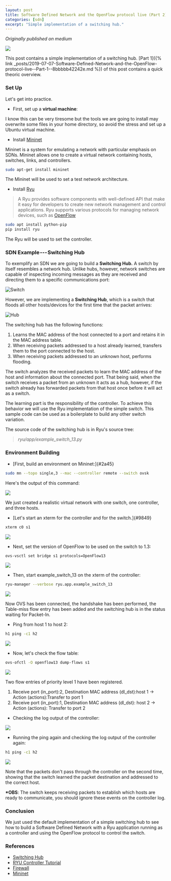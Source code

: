 ```yaml
---
layout: post
title: Software Defined Network and the OpenFlow protocol live (Part 2)
categories: [sdn]
excerpt: "Simple implementation of a switching hub."
---
```


_Originally published on medium_


![](https://cdn-images-1.medium.com/max/2560/0*-SGR1ru7IGFnZ5iv.png)

This post contains a simple implementation of a switching hub. [Part
1]({% link _posts/2019-07-07-Software-Defined-Network-and-the-OpenFlow-protocol-live--Part-1--8bbbbb42242e.md %}) of this post contains a quick theoric overview.


### Set Up

Let's get into practice.

-   First, set up a **virtual machine**:

I know this can be very tiresome but the tools we are going to install
may overwrite some files in your home directory, so avoid the stress and
set up a Ubuntu virtual machine.

-   Install [Mininet](http://mininet.org/)

Mininet is a system for emulating a network with particular emphasis on
SDNs. Mininet allows one to create a virtual network containing hosts,
switches, links, and controllers.

```bash
sudo apt-get install mininet
```

The Mininet will be used to set a test network architecture.

-   Install [Ryu](https://osrg.github.io/ryu/)

> A Ryu provides software components with well-defined API that make it
> easy for developers to create new network management and control
> applications. Ryu supports various protocols for managing network
> devices, such as
> [OpenFlow](https://www.opennetworking.org/)

```bash
sudo apt install python-pip
pip install ryu
```

The Ryu will be used to set the controller.

### SDN Example --- Switching Hub

To exemplify an SDN we are going to build a **Switching Hub.** A switch
by itself resembles a network hub. Unlike hubs, however, network
switches are capable of inspecting incoming messages as they are
received and directing them to a specific communications port:

![Switch](https://cdn-images-1.medium.com/max/800/1*3JBMvfjU6frwnMAu7--k1A.gif)

However, we are implementing a **Switching Hub**, which is a switch that
floods all other hosts/devices for the first time that the packet
arrives:

![Hub](https://cdn-images-1.medium.com/max/800/1*pf_ZBPoMAiFmVI3sta_E0g.gif)

The switching hub has the following functions:

1.  Learns the MAC address of the host connected to a port and retains
    it in the MAC address table.
2.  When receiving packets addressed to a host already learned,
    transfers them to the port connected to the host.
3.  When receiving packets addressed to an unknown host, performs
    flooding.

The switch analyzes the received packets to learn the MAC address of the
host and information about the connected port. That being said, when the
switch receives a packet from an unknown it acts as a hub, however, if
the switch already has forwarded packets from that host once before it
will act as a switch.

The learning part is the responsibility of the controller. To achieve
this behavior we will use the Ryu implementation of the simple switch.
This sample code can be used as a boilerplate to build any other switch
variation.

The source code of the switching hub is in Ryu's source tree:

> *ryu/app/example_switch_13.py*

### Environment Building

-   [First, build an environment on Mininet:]{#2a45}

```bash
sudo mn --topo single,3 --mac --controller remote --switch ovsk
```

Here's the output of this command:

![](https://cdn-images-1.medium.com/max/800/1*WTYNAODep1Y4cO2srQJ8qQ.png)

We just created a realistic virtual network with one switch, one
controller, and three hosts.

-   [Let's start an xterm for the controller and for the switch.]{#9849}

```bash
xterm c0 s1
```

![](https://cdn-images-1.medium.com/max/800/1*yfNQRp7AnDOzhD9A1YJt6w.png)

-   Next, set the version of OpenFlow to be used on the switch to
    1.3:

```bash
ovs-vsctl set bridge s1 protocols=OpenFlow13
```

![](https://cdn-images-1.medium.com/max/800/1*1LLDDnfV7leeaEjb8f1Zmg.png)

-   Then, start example_switch_13 on the xterm of the
    controller:
```bash
ryu-manager --verbose ryu.app.example_switch_13
```

![](https://cdn-images-1.medium.com/max/800/1*nvvuVEA5-QYe2DnuCHTuNw.png)

Now OVS has been connected, the handshake has been performed, the
Table-miss flow entry has been added and the switching hub is in the
status waiting for Packet-In.

-   Ping from host 1 to host 2:

```bash
h1 ping -c1 h2
```

![](https://cdn-images-1.medium.com/max/800/1*1_hzxp_-2zE0sabAwG9FGg.png)

-   Now, let's check the flow table:

```bash
ovs-ofctl -O openflow13 dump-flows s1
```

![](https://cdn-images-1.medium.com/max/800/1*Z_Ldpg69TTONSgZh1IEeow.png)

Two flow entries of priority level 1 have been registered.

1.  Receive port (in_port):2, Destination MAC address (dl_dst):host 1
    -\> Action (actions):Transfer to port 1
2.  Receive port (in_port):1, Destination MAC address (dl_dst): host 2
    -\> Action (actions): Transfer to port 2

-   Checking the log output of the controller:

![](https://cdn-images-1.medium.com/max/800/1*NACdCwPjKnpmiva-XYg6pw.png)

-   Running the ping again and checking the log output of the
    controller again:

```bash
h1 ping -c1 h2
```

![](https://cdn-images-1.medium.com/max/800/1*dRf9UlX5x0YIDGQKVUXljg.png)

Note that the packets don't pass through the controller on the second
time, showing that the switch learned the packet destination and
addressed to the correct host.

**\*OBS**: The switch keeps receiving packets to establish which hosts
are ready to communicate, you should ignore these events on the
controller log.

### Conclusion

We just used the default implementation of a simple switching hub to see
how to build a Software Defined Network with a Ryu application running
as a controller and using the OpenFlow protocol to control the switch.

### References

-   [Switching
    Hub](https://osrg.github.io/ryu-book/en/html/switching_hub.html#switching-hub)
-   [RYU Controller
    Tutorial](http://sdnhub.org/tutorials/ryu/)
-   [Firewall](https://osrg.github.io/ryu-book/en/html/rest_firewall.html)
-   [Mininet](http://mininet.org/)
